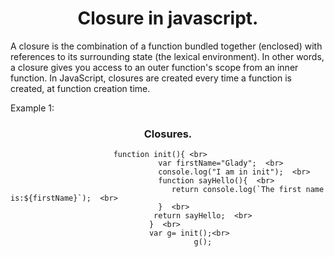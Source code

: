 <h1 align="center">Closure in javascript.</h1>


A closure is the combination of a function bundled together (enclosed) with references to its surrounding state (the lexical environment). In other words, a closure gives you access to an outer function's scope from an inner function. In JavaScript, closures are created every time a function is created, at function creation time.

Example 1:

<h3 align="center">Closures.</h3>

                           function init(){ <br>
                                     var firstName="Glady";  <br>
                                     console.log("I am in init");  <br>
                                     function sayHello(){  <br>
                                        return console.log(`The first name is:${firstName}`);  <br>
                                     }  <br>
                                    return sayHello;  <br>
                                   }  <br>
                                   var g= init();<br>
                                             g();


                        
